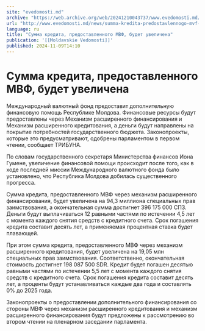 ```yaml
---
site: "evedomosti.md"
archive: "https://web.archive.org/web/20241210043737/www.evedomosti.md/news/summa-kredita-predostavlennogo-mvf-budet-uvelichena"
url: "http://www.evedomosti.md/news/summa-kredita-predostavlennogo-mvf-budet-uvelichena"
language: ru
title: "Сумма кредита, предоставленного МВФ, будет увеличена"
publication: '[[Moldavskie Vedomosti]]'
published: 2024-11-09T14:10
---
```


# Сумма кредита, предоставленного МВФ, будет увеличена

Международный валютный фонд предоставит дополнительную финансовую помощь Республике Молдова. Финансовые ресурсы будут предоставлены через Механизм расширенного финансирования и Механизм расширенного кредитования, а деньги будут направлены на покрытие потребностей государственного бюджета. Законопроекты, которые это предусматривают, одобрены парламентом в первом чтении, сообщает ТРИБУНА.

По словам государственного секретаря Министерства финансов Иона Гумене, увеличение финансовой помощи происходит после того, как в ходе последней миссии Международного валютного фонда было установлено, что Республика Молдова добилась существенного прогресса.

Сумма кредита, предоставленного МВФ через механизм расширенного финансирования, будет увеличена на 94,3 миллиона специальных прав заимствования, а окончательная сумма достигнет 396 175 000 СПЗ. Деньги будут выплачиваться 12 равными частями по истечении 4,5 лет с момента каждого снятия средств с кредитного счета. Срок погашения кредита составит десять лет, а применяемая процентная ставка будет плавающей.

При этом сумма кредита, предоставленного МВФ через механизм расширенного кредитования, будет увеличена на 19,05 млн специальных прав заимствования. Соответственно, окончательная стоимость достигнет 198 087 500 SDR. Кредит будет погашен десятью равными частями по истечении 5,5 лет с момента каждого снятия средств с кредитного счета. Срок погашения кредита составит десять лет, а проценты будут устанавливаться каждые два года и составлять 0% до 2025 года.

Законопроекты о предоставлении дополнительного финансирования со стороны МВФ через механизм расширенного кредитования и механизм расширенного финансирования будут предложены к рассмотрению во втором чтении на пленарном заседании парламента.